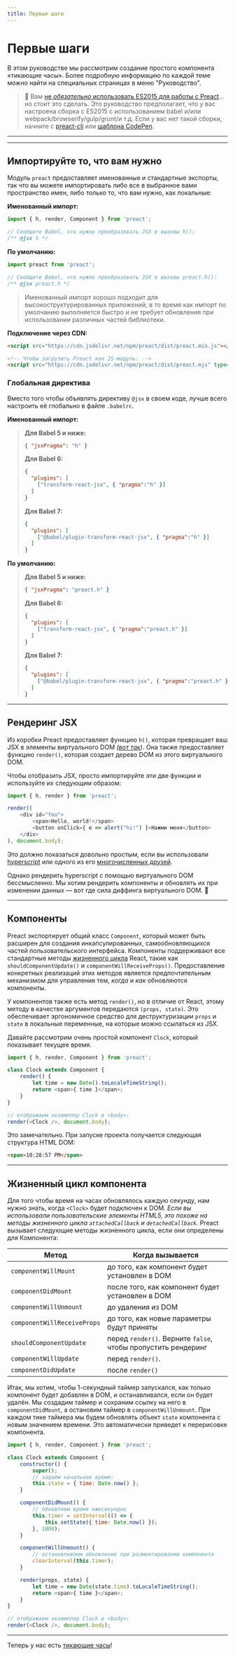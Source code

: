 ```yaml
---
title: Первые шаги
---
```


# Первые шаги

В этом руководстве мы рассмотрим создание простого компонента «тикающие часы». Более подробную информацию по каждой теме можно найти на специальных страницах в меню "Руководство".

> :information_desk_person: Вам [не _обязательно_ использовать ES2015 для работы с Preact](https://github.com/developit/preact-without-babel)... но стоит это сделать. Это руководство предполагает, что у вас настроена сборка с ES2015 с использованием babel и/или webpack/browserify/gulp/grunt/и т.д. Если у вас нет такой сборки, начните с [preact-cli](https://github.com/preactjs/preact-cli) или [шаблона CodePen](http://codepen.io/developit/pen/pgaROe?editors=0010).

---

<toc></toc>

---

## Импортируйте то, что вам нужно

Модуль `preact` предоставляет именованные и стандартные экспорты, так что вы можете импортировать либо все в выбранное вами пространство имен, либо только то, что вам нужно, как локальные:

**Именованный импорт:**

```js
import { h, render, Component } from 'preact';

// Сообщите Babel, что нужно преобразовать JSX в вызовы h():
/** @jsx h */
```

**По умолчанию:**

```js
import preact from 'preact';

// Сообщите Babel, что нужно преобразовать JSX в вызовы preact.h():
/** @jsx preact.h */
```

> Именованный импорт хорошо подходит для высокоструктурированных приложений, в то время как импорт по умолчанию выполняется быстро и не требует обновления при использовании различных частей библиотеки.

**Подключение через CDN:**

```html
<script src="https://cdn.jsdelivr.net/npm/preact/dist/preact.min.js"></script>

<!-- Чтобы загрузить Preact как JS-модуль: -->
<script src="https://cdn.jsdelivr.net/npm/preact/dist/preact.mjs" type="module"></script>
```

### Глобальная директива

Вместо того чтобы объявлять директиву `@jsx` в своем коде, лучше всего настроить её глобально в файле `.babelrc`.

**Именованный импорт:**
>**Для Babel 5 и ниже:**
>
> ```json
> { "jsxPragma": "h" }
> ```
>
> **Для Babel 6:**
>
> ```json
> {
>   "plugins": [
>     ["transform-react-jsx", { "pragma":"h" }]
>   ]
> }
> ```
>
> **Для Babel 7:**
>
> ```json
> {
>   "plugins": [
>     ["@babel/plugin-transform-react-jsx", { "pragma":"h" }]
>   ]
> }
> ```

**По умолчанию:**
>**Для Babel 5 и ниже:**
>
> ```json
> { "jsxPragma": "preact.h" }
> ```
>
> **Для Babel 6:**
>
> ```json
> {
>   "plugins": [
>     ["transform-react-jsx", { "pragma":"preact.h" }]
>   ]
> }
> ```
>
> **Для Babel 7:**
>
> ```json
> {
>   "plugins": [
>     ["@babel/plugin-transform-react-jsx", { "pragma":"preact.h" }]
>   ]
> }
> ```

---


## Рендеринг JSX

Из коробки Preact предоставляет функцию `h()`, которая превращает ваш JSX в элементы виртуального DOM _([вот так](https://jasonformat.com/wtf-is-jsx))_. Она также предоставляет функцию `render()`, которая создает дерево DOM из этого виртуального DOM.

Чтобы отобразить JSX, просто импортируйте эти две функции и используйте их следующим образом:

```js
import { h, render } from 'preact';

render((
	<div id="foo">
		<span>Hello, world!</span>
		<button onClick={ e => alert("hi!") }>Нажми меня</button>
	</div>
), document.body);
```

Это должно показаться довольно простым, если вы использовали [hyperscript] или одного из его [многочисленных друзей](https://github.com/developit/vhtml).

Однако рендерить hyperscript с помощью виртуального DOM бессмысленно. Мы хотим рендерить компоненты и обновлять их при изменении данных — вот где сила диффинга виртуального DOM. :star2:


---


## Компоненты

Preact экспортирует общий класс `Component`, который может быть расширен для создания инкапсулированных, самообновляющихся частей пользовательского интерфейса. Компоненты поддерживают все стандартные методы [жизненного цикла](#the-component-lifecycle) React, такие как `shouldComponentUpdate()` и `componentWillReceiveProps()`. Предоставление конкретных реализаций этих методов является предпочтительным механизмом для управления тем, _когда_ и _как_ обновляются компоненты.

У компонентов также есть метод `render()`, но в отличие от React, этому методу в качестве аргументов передаются `(props, state)`. Это обеспечивает эргономичное средство для деструктуризации `props` и `state` в локальные переменные, на которые можно ссылаться из JSX.

Давайте рассмотрим очень простой компонент `Clock`, который показывает текущее время.

```js
import { h, render, Component } from 'preact';

class Clock extends Component {
	render() {
		let time = new Date().toLocaleTimeString();
		return <span>{ time }</span>;
	}
}

// отображаем экземпляр Clock в <body>:
render(<Clock />, document.body);
```


Это замечательно. При запуске проекта получается следующая структура HTML DOM:

```html
<span>10:28:57 PM</span>
```


---


## Жизненный цикл компонента

Для того чтобы время на часах обновлялось каждую секунду, нам нужно знать, когда `<Clock>` будет подключен к DOM. _Если вы использовали пользовательские элементы HTML5, это похоже на методы жизненного цикла `attachedCallback` и `detachedCallback`._ Preact вызывает следующие методы жизненного цикла, если они определены для Компонента:

| Метод            | Когда вызывается                              |
|-----------------------------|--------------------------------------------------|
| `componentWillMount`        | до того, как компонент будет установлен в DOM     |
| `componentDidMount`         | после того, как компонент будет установлен в DOM      |
| `componentWillUnmount`      | до удаления из DOM                    |
| `componentWillReceiveProps` | до того, как новые параметры будут приняты                    |
| `shouldComponentUpdate`     | перед `render()`. Верните `false`, чтобы пропустить рендеринг |
| `componentWillUpdate`       | перед `render()`.                                |
| `componentDidUpdate`        | после `render()`                                 |



Итак, мы хотим, чтобы 1-секундный таймер запускался, как только компонент будет добавлен в DOM, и останавливался, если он будет удалён. Мы создадим таймер и сохраним ссылку на него в `componentDidMount`, а остановим таймер в `componentWillUnmount`. При каждом тике таймера мы будем обновлять объект `state` компонента с новым значением времени. Это автоматически приведет к перерисовке компонента.

```js
import { h, render, Component } from 'preact';

class Clock extends Component {
	constructor() {
		super();
		// задаём начальное время:
		this.state = { time: Date.now() };
	}

	componentDidMount() {
		// обновляем время ежесекундно
		this.timer = setInterval(() => {
			this.setState({ time: Date.now() });
		}, 1000);
	}

	componentWillUnmount() {
		// останавливаем обновление при размонтировании компонента
		clearInterval(this.timer);
	}

	render(props, state) {
		let time = new Date(state.time).toLocaleTimeString();
		return <span>{ time }</span>;
	}
}

// отображаем экземпляр Clock в <body>:
render(<Clock />, document.body);
```


---


Теперь у нас есть [тикающие часы](http://jsfiddle.net/developit/u9m5x0L7/embedded/result,js/)!


[preact-boilerplate]: https://github.com/developit/preact-boilerplate
[hyperscript]: https://github.com/dominictarr/hyperscript
